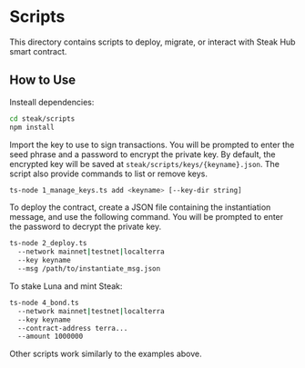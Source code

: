 # Scripts

This directory contains scripts to deploy, migrate, or interact with Steak Hub smart contract.

## How to Use

Insteall dependencies:

```bash
cd steak/scripts
npm install
```

Import the key to use to sign transactions. You will be prompted to enter the seed phrase and a password to encrypt the private key. By default, the encrypted key will be saved at `steak/scripts/keys/{keyname}.json`. The script also provide commands to list or remove keys.

```bash
ts-node 1_manage_keys.ts add <keyname> [--key-dir string]
```

To deploy the contract, create a JSON file containing the instantiation message, and use the following command. You will be prompted to enter the password to decrypt the private key.

```bash
ts-node 2_deploy.ts
  --network mainnet|testnet|localterra
  --key keyname
  --msg /path/to/instantiate_msg.json
```

To stake Luna and mint Steak:

```bash
ts-node 4_bond.ts
  --network mainnet|testnet|localterra
  --key keyname
  --contract-address terra...
  --amount 1000000
```

Other scripts work similarly to the examples above.
